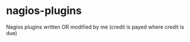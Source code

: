 nagios-plugins
==============

Nagios plugins written OR modified by me (credit is payed where credit is due)
